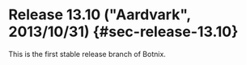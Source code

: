 # Release 13.10 ("Aardvark", 2013/10/31) {#sec-release-13.10}

This is the first stable release branch of Botnix.
